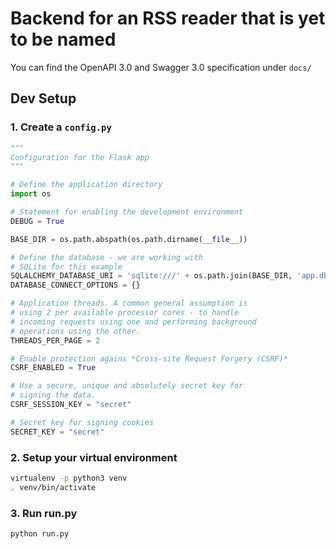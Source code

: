 # Backend for an RSS reader that is yet to be named

You can find the OpenAPI 3.0 and Swagger 3.0 specification under `docs/`

## Dev Setup

### 1. Create a `config.py`

```python
"""
Configuration for the Flask app
"""

# Define the application directory
import os

# Statement for enabling the development environment
DEBUG = True

BASE_DIR = os.path.abspath(os.path.dirname(__file__))

# Define the database - we are working with
# SQLite for this example
SQLALCHEMY_DATABASE_URI = 'sqlite:///' + os.path.join(BASE_DIR, 'app.db')
DATABASE_CONNECT_OPTIONS = {}

# Application threads. A common general assumption is
# using 2 per available processor cores - to handle
# incoming requests using one and performing background
# operations using the other.
THREADS_PER_PAGE = 2

# Enable protection agains *Cross-site Request Forgery (CSRF)*
CSRF_ENABLED = True

# Use a secure, unique and absolutely secret key for
# signing the data.
CSRF_SESSION_KEY = "secret"

# Secret key for signing cookies
SECRET_KEY = "secret"
```

### 2. Setup your virtual environment

```bash
virtualenv -p python3 venv
. venv/bin/activate
```

### 3. Run run.py

```bash
python run.py
```
